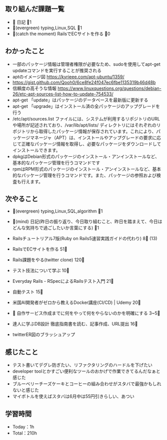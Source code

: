 
## 取り組んだ課題一覧

- :memo: 日記 :tomato:1
- :deciduous_tree:(evergreen) typing,Linux,SQL :tomato:1
- :stars:(catch the moment) RailsでECサイトを作る :tomato:0

## わかったこと

- 一部のパッケージ情報は管理者権限が必要なため、sudoを使用してapt-get updateコマンドを実行することが推奨される
- aptのイメージ図 <https://kyrieee.com/apt-ubuntu/1359/>
-  <https://gist.github.com/Qooh0/6ce8fe24f047ec6fbe1135319b46d48b>
- 信頼度の高そうな情報 <https://www.linuxquestions.org/questions/debian-26/etc-apt-sources-list-how-to-update-754533/>
- apt-get 「update」はパッケージのデータベースを最新版に更新する
- apt-get 「upgrade」はインストール済の全パッケージのアップグレードを行う
- /etc/apt/sources.list ファイルには、システムが利用するリポジトリのURLや場所が記述されており、/var/lib/apt/lists/ ディレクトリにはそれぞれのリポジトリから取得したパッケージ情報が保存されています。これにより、パッケージマネージャ（APT）は、インストールやアップグレードの要求に応じて正確なパッケージ情報を取得し、必要なパッケージをダウンロードしてインストールできます。
- dpkgはDebian形式のパッケージのインストール・アンインストールなど、基本的なパッケージ管理を行うコマンドです
- rpmはRPM形式のパッケージのインストール・アンインストールなど、基本的なパッケージ管理を行うコマンドです。また、パッケージの参照および検査も行えます。


## 次やること

- :deciduous_tree:(evergreen) typing,Linux,SQL,algorithm :tomato:1
- :memo:(mind) 日記(昨日の振り返り、今日取り組むこと、昨日を踏まえて、今日はどんな気持ちで過ごしたいか言葉にする) :tomato:1

- Railsチュートリアル7版(Ruby on Rails5速習実践ガイドの代わり) 8:tomato: (13)
- RailsでECサイトを作る 51:tomato:
- Rails課題をやる(twitter clone) 120:tomato:
- テスト技法について学ぶ 10:tomato:
- Everyday Rails - RSpecによるRailsテスト入門 21:tomato:
- 自動テスト 15:tomato:
- 米国AI開発者がゼロから教えるDocker講座(CI/CD) | Udemy 20:tomato:
- :compass: 自作サービス作成までに何をやって何をやらないのかを明確にする 3~5:tomato:

- 達人に学ぶDB設計 徹底指南書を読む、記事作成、URL提出 16:tomato:
- twitterER図のブラッシュアップ

## 感じたこと

- テスト書いてデグレ防ぎたい、リファクタリングのハードルを下げたい
- developer toolとかすごい便利なツールのおかげで作業できてるんだなぁと感じた
- ブルーベリーチーズケーキとコーヒーの組み合わせがスタバで最強かもしれないと感じた
- マイボトルを使えばスタバは6月中は55円引きらしい、あつい

## 学習時間

- Today：1h
- Total：210h
